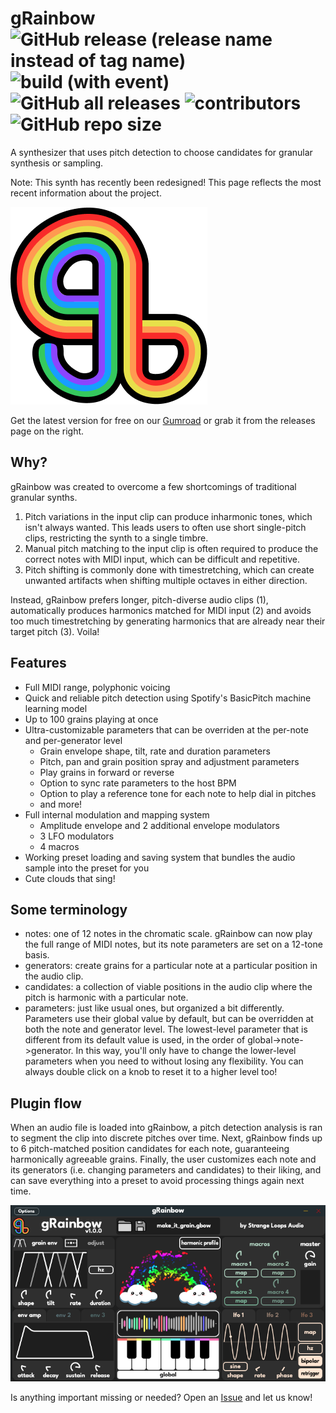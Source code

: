 # gRainbow   ![GitHub release (release name instead of tag name)](https://img.shields.io/github/v/release/StrangeLoopsAudio/gRainbow) ![build (with event)](https://img.shields.io/github/actions/workflow/status/StrangeLoopsAudio/gRainbow/ci.yml) ![GitHub all releases](https://img.shields.io/github/downloads/StrangeLoopsAudio/gRainbow/total) ![contributors](https://img.shields.io/github/contributors/StrangeLoopsAudio/gRainbow) ![GitHub repo size](https://img.shields.io/github/repo-size/StrangeLoopsAudio/gRainbow)

A synthesizer that uses pitch detection to choose candidates for granular synthesis or sampling.

Note: This synth has recently been redesigned! This page reflects the most recent information about the project.

![gRainbow](Source/Resources/logo.png)

Get the latest version for free on our [Gumroad](https://strangeloopsaudio.gumroad.com/) or grab it from the releases page on the right.

## Why?

gRainbow was created to overcome a few shortcomings of traditional granular synths.

1. Pitch variations in the input clip can produce inharmonic tones, which isn't always wanted. This leads users to often use short single-pitch clips, restricting the synth to a single timbre.
2. Manual pitch matching to the input clip is often required to produce the correct notes with MIDI input, which can be difficult and repetitive.
3. Pitch shifting is commonly done with timestretching, which can create unwanted artifacts when shifting multiple octaves in either direction.

Instead, gRainbow prefers longer, pitch-diverse audio clips (1), automatically produces harmonics matched for MIDI input (2) and avoids too much timestretching by generating harmonics that are already near their target pitch (3). Voila!

## Features

- Full MIDI range, polyphonic voicing
- Quick and reliable pitch detection using Spotify's BasicPitch machine learning model
- Up to 100 grains playing at once
- Ultra-customizable parameters that can be overriden at the per-note and per-generator level
    - Grain envelope shape, tilt, rate and duration parameters
    - Pitch, pan and grain position spray and adjustment parameters
    - Play grains in forward or reverse
    - Option to sync rate parameters to the host BPM
    - Option to play a reference tone for each note to help dial in pitches
    - and more!
- Full internal modulation and mapping system
    - Amplitude envelope and 2 additional envelope modulators
    - 3 LFO modulators
    - 4 macros
- Working preset loading and saving system that bundles the audio sample into the preset for you
- Cute clouds that sing!

## Some terminology

- notes: one of 12 notes in the chromatic scale. gRainbow can now play the full range of MIDI notes, but its note parameters are set on a 12-tone basis.
- generators: create grains for a particular note at a particular position in the audio clip.
- candidates: a collection of viable positions in the audio clip where the pitch is harmonic with a particular note.
- parameters: just like usual ones, but organized a bit differently. Parameters use their global value by default, but can be overridden at both the note and generator level. The lowest-level parameter that is different from its default value is used, in the order of global->note->generator. In this way, you'll only have to change the lower-level parameters when you need to without losing any flexibility. You can always double click on a knob to reset it to a higher level too!

## Plugin flow

When an audio file is loaded into gRainbow, a pitch detection analysis is ran to segment the clip into discrete pitches over time. Next, gRainbow finds up to 6 pitch-matched position candidates for each note, guaranteeing harmonically agreeable grains. Finally, the user customizes each note and its generators (i.e. changing parameters and candidates) to their liking, and can save everything into a preset to avoid processing things again next time.

![gRainbow gui](docs/gRainbow1_0_0.png)

Is anything important missing or needed? Open an [Issue](github.com/bboettcher3/gRainbow/issues) and let us know!
